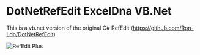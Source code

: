 # DotNetRefEdit ExcelDna VB.Net
This is a vb.net version of the original C# RefEdit (https://github.com/Ron-Ldn/DotNetRefEdit)

![RefEdit Plus](https://github.com/user-attachments/assets/9b85bbb8-a267-4de1-8a11-e6c9393e4362)
